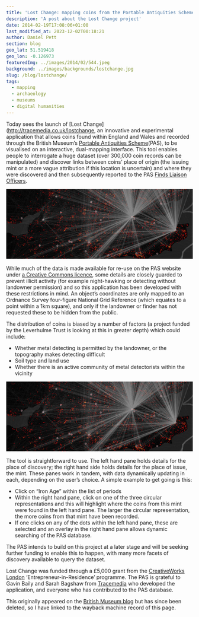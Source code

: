```yaml
---
title: 'Lost Change: mapping coins from the Portable Antiquities Scheme'
description: 'A post about the Lost Change project'
date: 2014-02-19T17:08:06+01:00
last_modified_at: 2023-12-02T00:18:21
author: Daniel Pett
section: blog
geo_lat: 51.519418
geo_lon: -0.126973
featuredImg: ../images/2014/02/544.jpeg
background: ../images/backgrounds/lostchange.jpg
slug: /blog/lostchange/
tags:
  - mapping
  - archaeology
  - museums
  - digital humanities
---
```

Today sees the launch of [Lost Change](http://tracemedia.co.uk/lostchange, an innovative and experimental application that 
allows coins found within England and Wales and recorded through the British Museum’s [Portable Antiquities Scheme](http://finds.org.uk/)(PAS), 
to be visualised on an interactive, dual-mapping interface. This tool enables people to interrogate a huge dataset (over 300,000 
coin records can be manipulated) and discover links between coins’ place of origin (the issuing mint or a more vague 
attribution if this location is uncertain) and where they were discovered and then subsequently reported to the PAS 
[Finds Liaison Officers](http://finds.org.uk/contacts).

![Screenshot of the Lost Change mapping interface with lines to mints](../images/2014/02/544.jpeg)

While much of the data is made available for re-use on the PAS website under [a Creative Commons licence](http://creativecommons.org/licenses/by-sa/3.0/), 
some details are closely guarded to prevent illicit activity (for example night-hawking or detecting without landowner 
permission) and so this application has been developed with these restrictions in mind. An object’s coordinates are only 
mapped to an Ordnance Survey four-figure National Grid Reference (which equates to a point within a 1km square), and only 
if the landowner or finder has not requested these to be hidden from the public.

The distribution of coins is biased by a number of factors (a project funded by the Leverhulme Trust
is looking at this in greater depth) which could include:

  * Whether metal detecting is permitted by the landowner, or the topography makes detecting difficult
  * Soil type and land use
  * Whether there is an active community of metal detectorists within the vicinity

![Screenshot of the Lost Change mapping interface](../images/2014/02/544.jpeg)

The tool is straightforward to use. The left hand pane holds details for the place of discovery; the right hand side holds 
details for the place of issue, the mint. These panes work in tandem, with data dynamically updating in each, depending on 
the user’s choice. A simple example to get going is this:

  * Click on “Iron Age” within the list of periods
  * Within the right hand pane, click on one of the three circular representations and this will highlight where the coins from this mint were found in the left hand pane. The larger the circular representation, the more coins from that mint have been recorded.
  * If one clicks on any of the dots within the left hand pane, these are selected and an overlay in the right hand pane allows dynamic searching of the PAS database.

The PAS intends to build on this project at a later stage and will be seeking further funding to enable this to happen, 
with many more facets of discovery available to query the dataset.

Lost Change was funded through a £5,000 grant from the [CreativeWorks London](http://www.creativeworkslondon.org.uk/entrepreneur_scheme/gavin-baily-and-british-museum/)
‘Entrepreneur-in-Residence’ programme.  The PAS is grateful to Gavin Baily and Sarah Bagshaw from 
[Tracemedia](http://tracemedia.co.uk/) who developed the application, and everyone who has contributed to the PAS database.

This originally appeared on the [British Museum blog](https://web.archive.org/web/20140219200037/http://blog.britishmuseum.org/2014/02/19/lost-change-mapping-coins-from-the-portable-antiquities-scheme/) but has since been deleted, so I have linked to the wayback machine record of this page.